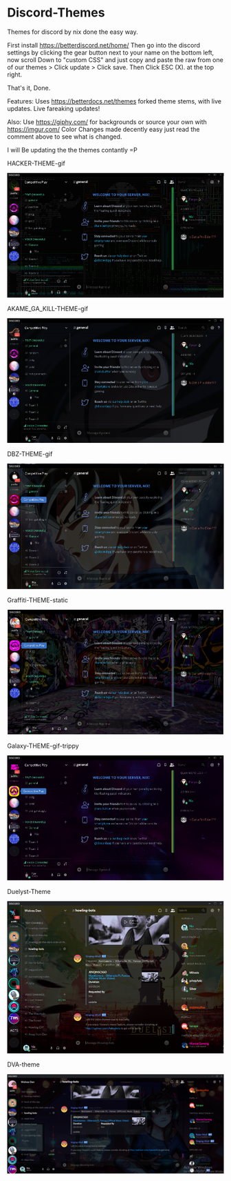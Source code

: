 # Discord-Themes
Themes for discord by nix done the easy way.


First install https://betterdiscord.net/home/
Then go into the discord settings by clicking the gear button next to your name on the bottom left, now scroll Down to "custom CSS" and just copy and paste the raw from one of our themes > Click update > Click save. Then Click ESC (X). at the top right.

That's it, Done.

Features:
Uses https://betterdocs.net/themes forked theme stems, with live updates. Live fareaking updates!

Also:
Use https://giphy.com/ for backgrounds or source your own with https://imgur.com/
Color Changes made decently easy just read the comment above to see what is changed.


I will Be updating the the themes contantly =P

HACKER-THEME-gif

![ScreenShot](https://github.com/AdaliceGroup/Discord-Themes/blob/master/images/Hacker-Theme.PNG)

AKAME_GA_KILL-THEME-gif

![ScreenShot](https://github.com/AdaliceGroup/Discord-Themes/blob/master/images/Akame-ga-kill-theme.PNG)

DBZ-THEME-gif

![ScreenShot](https://github.com/AdaliceGroup/Discord-Themes/blob/master/images/DBZ-theme.PNG)



Graffiti-THEME-static

![ScreenShot](https://github.com/AdaliceGroup/Discord-Themes/blob/master/images/Graff-Theme.PNG)

Galaxy-THEME-gif-trippy

![ScreenShot](https://github.com/AdaliceGroup/Discord-Themes/blob/master/images/Galaxy-theme.PNG)

Duelyst-Theme

![Screenshot](https://github.com/AdaliceGroup/Discord-Themes/blob/master/images/Duelyst-theme.PNG)

DVA-theme

![Screenshot](https://github.com/AdaliceGroup/Discord-Themes/blob/master/images/DVA-theme.PNG)
